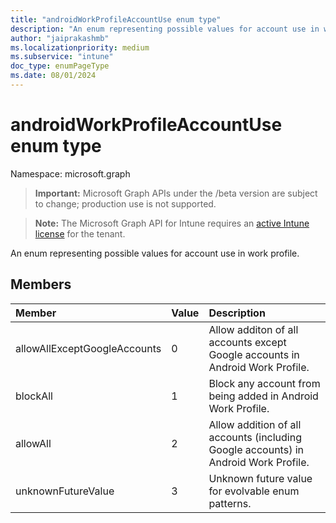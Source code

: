 ```yaml
---
title: "androidWorkProfileAccountUse enum type"
description: "An enum representing possible values for account use in work profile."
author: "jaiprakashmb"
ms.localizationpriority: medium
ms.subservice: "intune"
doc_type: enumPageType
ms.date: 08/01/2024
---
```


# androidWorkProfileAccountUse enum type

Namespace: microsoft.graph

> **Important:** Microsoft Graph APIs under the /beta version are subject to change; production use is not supported.

> **Note:** The Microsoft Graph API for Intune requires an [active Intune license](https://go.microsoft.com/fwlink/?linkid=839381) for the tenant.

An enum representing possible values for account use in work profile.

## Members
|Member|Value|Description|
|:---|:---|:---|
|allowAllExceptGoogleAccounts|0|Allow additon of all accounts except Google accounts in Android Work Profile.|
|blockAll|1|Block any account from being added in Android Work Profile. |
|allowAll|2|Allow addition of all accounts (including Google accounts) in Android Work Profile.|
|unknownFutureValue|3|Unknown future value for evolvable enum patterns.|
